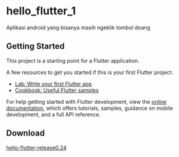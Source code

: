 # hello_flutter_1

Aplikasi android yang bisanya masih ngeklik tombol doang

## Getting Started

This project is a starting point for a Flutter application.

A few resources to get you started if this is your first Flutter project:

- [Lab: Write your first Flutter app](https://docs.flutter.dev/get-started/codelab)
- [Cookbook: Useful Flutter samples](https://docs.flutter.dev/cookbook)

For help getting started with Flutter development, view the
[online documentation](https://docs.flutter.dev/), which offers tutorials,
samples, guidance on mobile development, and a full API reference.

## Download
[hello-flutter-release0.24](https://raw.githubusercontent.com/RaplesWojtyla/MyFirstFlutterApp/main/build/app/outputs/flutter-apk/app-arm64-v8a-release.apk)
